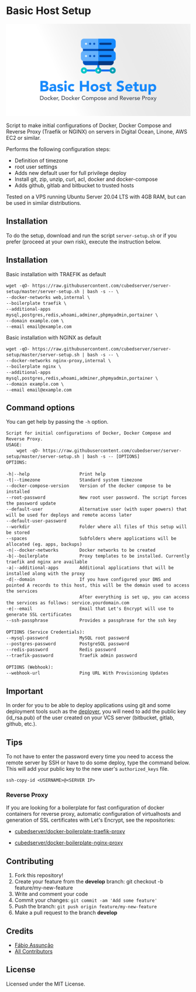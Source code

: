 # Basic Host Setup

<div align="center">
  <img src="cover.svg" loading="lazy" />
</div>

Script to make initial configurations of Docker, Docker Compose and Reverse Proxy (Traefik or NGINX) on servers in Digital Ocean, Linone, AWS EC2 or similar.

Performs the following configuration steps:

* Definition of timezone
* root user settings
* Adds new default user for full privilege deploy
* Install git, zip, unzip, curl, acl, docker and docker-compose
* Adds github, gitlab and bitbucket to trusted hosts

Tested on a VPS running Ubuntu Server 20.04 LTS with 4GB RAM, but can be used in similar distributions.

## Installation

To do the setup, download and run the script `server-setup.sh` or if you prefer (proceed at your own risk), execute the instruction below.

## Installation

Basic installation with TRAEFIK as default
~~~
wget -qO- https://raw.githubusercontent.com/cubedserver/server-setup/master/server-setup.sh | bash -s -- \
--docker-networks web,internal \
--boilerplate traefik \
--additional-apps mysql,postgres,redis,whoami,adminer,phpmyadmin,portainer \
--domain example.com \
--email email@example.com
~~~

Basic installation with NGINX as default
~~~
wget -qO- https://raw.githubusercontent.com/cubedserver/server-setup/master/server-setup.sh | bash -s -- \
--docker-networks nginx-proxy,internal \
--boilerplate nginx \
--additional-apps mysql,postgres,redis,whoami,adminer,phpmyadmin,portainer \
--domain example.com \
--email email@example.com
~~~

## Command options

You can get help by passing the `-h` option.

~~~
Script for initial configurations of Docker, Docker Compose and Reverse Proxy.
USAGE:
    wget -qO- https://raw.githubusercontent.com/cubedserver/server-setup/master/server-setup.sh | bash -s -- [OPTIONS]
OPTIONS:

-h|--help                   Print help
-t|--timezone               Standard system timezone
--docker-compose-version    Version of the docker compose to be installed
--root-password             New root user password. The script forces the password update
--default-user              Alternative user (with super powers) that will be used for deploys and remote access later
--default-user-password
--workdir                   Folder where all files of this setup will be stored
--spaces                    Subfolders where applications will be allocated (eg. apps, backups)
-n|--docker-networks        Docker networks to be created
-b|--boilerplate            Proxy templates to be installed. Currently traefik and nginx are available
-a|--additional-apps        Additional applications that will be installed along with the proxy
-d|--domain                 If you have configured your DNS and pointed A records to this host, this will be the domain used to access the services
                            After everything is set up, you can access the services as follows: service.yourdomain.com
-e|--email                  Email that Let's Encrypt will use to generate SSL certificates
--ssh-passphrase            Provides a passphrase for the ssh key

OPTIONS (Service Credentials):
--mysql-password            MySQL root password
--postgres-password         PostgreSQL password
--redis-password            Redis password
--traefik-password          Traefik admin password  

OPTIONS (Webhook):
--webhook-url               Ping URL With Provisioning Updates
~~~

## Important
In order for you to be able to deploy applications using git and some deployment tools such as the [deployer](https://deployer.org/), you will need to add the public key (id_rsa.pub) of the user created on your VCS server (bitbucket, gitlab, github, etc.).

## Tips

To not have to enter the password every time you need to access the remote server by SSH or have to do some deploy, type the command below. This will add your public key to the new user's ```authorized_keys``` file.

```
ssh-copy-id <USERNAME>@<SERVER IP>
```

### Reverse Proxy

If you are looking for a boilerplate for fast configuration of docker containers for reverse proxy, automatic configuration of virtualhosts and generation of SSL certificates with Let's Encrypt, see the repositories:

 * [cubedserver/docker-boilerplate-traefik-proxy](https://github.com/cubedserver/docker-boilerplate-traefik-proxy)

 * [cubedserver/docker-boilerplate-nginx-proxy](https://github.com/cubedserver/docker-boilerplate-nginx-proxy)

## Contributing

1. Fork this repository!
2. Create your feature from the **develop** branch: git checkout -b feature/my-new-feature
3. Write and comment your code
4. Commit your changes: `git commit -am 'Add some feature'`
5. Push the branch: `git push origin feature/my-new-feature`
6. Make a pull request to the branch **develop**

## Credits

* [Fábio Assunção](https://github.com/fabioassuncao)
* [All Contributors](../../contributors)


## License

Licensed under the MIT License.
